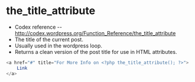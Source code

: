 # the_title_attribute
- Codex reference -- http://codex.wordpress.org/Function_Reference/the_title_attribute
- The title of the current post.
- Usually used in the wordpress loop.
- Returns a clean version of the post title for use in HTML attributes.

```php
<a href="#" title="For More Info on <?php the_title_attribute(); ?>">
    Link
</a>
```